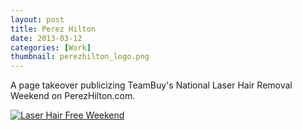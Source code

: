 ```yaml
---
layout: post
title: Perez Hilton
date: 2013-03-12
categories: [Work]
thumbnail: perezhilton_logo.png
---
```


<p>A page takeover publicizing TeamBuy's National Laser Hair Removal Weekend on PerezHilton.com.</p>  

<a class="zoom" href="{{ site.url }}/images/laser hair free weekend.png">
  <img alt="Laser Hair Free Weekend" src="{{ site.url }}/images/laser hair free weekend.png"/>
</a>

